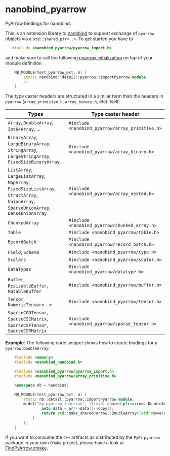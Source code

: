 # nanobind_pyarrow

PyArrow bindings for nanobind.

This is an extension library to [nanobind](https://github.com/wjakob/nanobind) to support exchange of ``pyarrow`` objects via a ``std::shared_ptr<..>``. To get started you have to

```cpp
   #include <nanobind_pyarrow/pyarrow_import.h>
```

and make sure to call the following [pyarrow initialization](https://arrow.apache.org/docs/python/integration/extending.html#_CPPv4N5arrow14import_pyarrowEv) on top of your module definition


```cpp
    NB_MODULE(test_pyarrow_ext, m) {
        static nanobind::detail::pyarrow::ImportPyarrow module;
        // ...
    }
```

The type caster headers are structured in a similar form than the headers in ``pyarrow`` (``array_primitive.h``, ``array_binary.h``, etc) itself:

| Types | Type caster header |
| ----- | ------------------ |
| ``Array``, ``DoubleArray``, ``Int64Array``, ... | ``#include <nanobind_pyarrow/array_primitive.h>`` |
| ``BinaryArray``, ``LargeBinaryArray``, ``StringArray``, ``LargeStringArray``, ``FixedSizeBinaryArray`` | ``#include <nanobind_pyarrow/array_binary.h>`` |
| ``ListArray``, ``LargeListArray``, ``MapArray``, ``FixedSizeListArray``, ``StructArray``, ``UnionArray``, ``SparseUnionArray``, ``DenseUnionArray``| ``#include <nanobind_pyarrow/array_nested.h>`` |
| ``ChunkedArray`` | ``#include <nanobind_pyarrow/chunked_array.h>`` |
| ``Table`` | ``#include <nanobind_pyarrow/table.h>`` |
| ``RecordBatch``| ``#include <nanobind_pyarrow/record_batch.h>`` |
| ``Field``, ``Schema``| ``#include <nanobind_pyarrow/type.h>`` |
| ``Scalars`` | ``#include <nanobind_pyarrow/scalar.h>`` |
| ``DataTypes`` | ``#include <nanobind_pyarrow/datatype.h>`` |
| ``Buffer``, ``ResizableBuffer``, ``MutableBuffer`` | ``#include <nanobind_pyarrow/buffer.h>`` |
| ``Tensor``, ``NumericTensor<..>`` | ``#include <nanobind_pyarrow/tensor.h>`` |
| ``SparseCOOTensor``, ``SparseCSCMatrix``, ``SparseCSFTensor``, ``SparseCSRMatrix`` | ``#include <nanobind_pyarrow/sparse_tensor.h>`` |

**Example**: The following code snippet shows how to create bindings for a ``pyarrow.DoubleArray``:

```cpp
    #include <memory>
    #include <nanobind_nanobind.h>

    #include <nanobind_pyarrow/pyarrow_import.h>
    #include <nanobind_pyarrow/array_primitive.h>

    namespace nb = nanobind;

    NB_MODULE(test_pyarrow_ext, m) {
        static nb::detail::pyarrow::ImportPyarrow module;
        m.def("my_pyarrow_function", [](std::shared_ptr<arrow::DoubleArray> arr) {
                auto data = arr->data()->Copy();
                return std::make_shared<arrow::DoubleArray>(std::move(data));
            }
        );
    }
```

If you want to consume the ``C++`` artifacts as distributed by the ``PyPi`` ``pyarrow`` package in your own ``CMake`` 
project, please have a look at [FindPyArrow.cmake](cmake/FindPyArrow.cmake).
